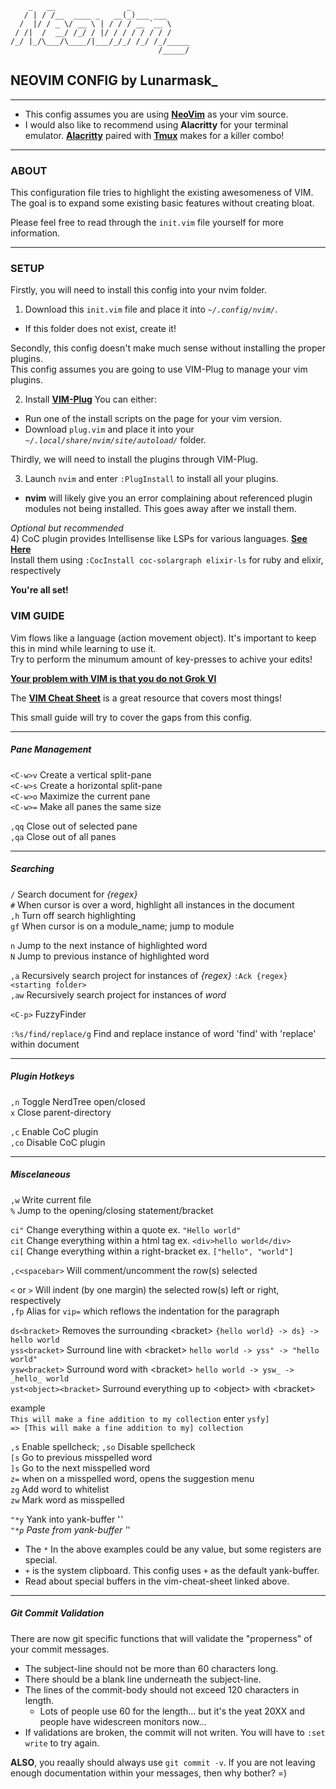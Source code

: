 ```
    _   __                _
   / | / /__  ____ _   __(_)___ ___
  /  |/ / _ \/ __ \ | / / / __ `__ \
 / /|  /  __/ /_/ / |/ / / / / / / /
/_/ |_/\___/\____/|___/_/_/ /_/ /_/_____
                                 /_____/
```
## NEOVIM CONFIG by Lunarmask_

---

* This config assumes you are using __[NeoVim](https://neovim.io/)__ as your vim source.  
* I would also like to recommend using __Alacritty__ for your terminal emulator.
__[Alacritty](https://github.com/alacritty/alacritty)__ paired
with __[Tmux](https://github.com/tmux/tmux)__ makes for a killer combo!


---------
### ABOUT

This configuration file tries to highlight the existing awesomeness of VIM.  
The goal is to expand some existing basic features without creating bloat.  

Please feel free to read through the `init.vim` file yourself for more information.  

---------
### SETUP

Firstly, you will need to install this config into your nvim folder.  

1) Download this `init.vim` file and place it into _`~/.config/nvim/`_.  
  * If this folder does not exist, create it!  

Secondly, this config doesn't make much sense without installing the proper plugins.  
This config assumes you are going to use VIM-Plug to manage your vim plugins.  

2) Install __[VIM-Plug](https://github.com/junegunn/vim-plug)__ You can either:  
  * Run one of the install scripts on the page for your vim version.  
  * Download `plug.vim` and place it into your _`~/.local/share/nvim/site/autoload/`_ folder.  

Thirdly, we will need to install the plugins through VIM-Plug.  

3) Launch `nvim` and enter `:PlugInstall` to install all your plugins.  
  * __nvim__ will likely give you an error complaining about referenced plugin modules
not being installed. This goes away after we install them.

_*Optional but recommended*_  
4) CoC plugin provides Intellisense like LSPs for various languages.  __[See Here](https://github.com/neoclide/coc.nvim/wiki/Language-servers)__  
  Install them using `:CocInstall coc-solargraph elixir-ls` for ruby and elixir, respectively

__You're all set!__

### VIM GUIDE

Vim flows like a language (action movement object). It's important to keep this in
mind while learning to use it.  
Try to perform the minumum amount of key-presses to achive your edits!  

__[Your problem with VIM is that you do not Grok VI](https://stackoverflow.com/questions/1218390/what-is-your-most-productive-shortcut-with-vim#1220118)__

The __[VIM Cheat Sheet](https://vim.rtorr.com/)__ is a great resource that covers most things!

This small guide will try to cover the gaps from this config.

---------------------
##### Pane Management

`<C-w>v` Create a vertical split-pane  
`<C-w>s` Create a horizontal split-pane  
`<C-w>o` Maximize the current pane  
`<C-w>=` Make all panes the same size  

`,qq`   Close out of selected pane  
`,qa`   Close out of all panes  


---------------
##### Searching

`/`     Search document for _{regex}_  
`#`     When cursor is over a word, highlight all instances in the document  
`,h`    Turn off search highlighting  
`gf`    When cursor is on a module_name; jump to module  

`n`     Jump to the next instance of highlighted word  
`N`     Jump to previous instance of highlighted word  

`,a`    Recursively search project for instances of _{regex}_ `:Ack {regex} <starting folder>`  
`,aw`   Recursively search project for instances of _word_  

`<C-p>` FuzzyFinder  

`:%s/find/replace/g` Find and replace instance of word 'find' with 'replace' within document  


---------------
##### Plugin Hotkeys

`,n` Toggle NerdTree open/closed  
`x`  Close parent-directory  

`,c` Enable CoC plugin  
`,co` Disable CoC plugin  


------------------
##### Miscelaneous

`,w`  Write current file  
`%`   Jump to the opening/closing statement/bracket  

`ci"` Change everything within a quote ex. `"Hello world"`  
`cit` Change everything within a html tag ex. `<div>hello world</div>`  
`ci[` Change everything within a right-bracket ex. `["hello", "world"]`  

`,c<spacebar>` Will comment/uncomment the row(s) selected  

`<` or `>` Will indent (by one margin) the selected row(s) left or right, respectively  
`,fp` Alias for `vip=` which reflows the indentation for the paragraph  

`ds<bracket>`  Removes the surrounding \<bracket\> `{hello world} -> ds} -> hello world`  
`yss<bracket>` Surround line with \<bracket\> `hello world -> yss" -> "hello world"`  
`ysw<bracket>` Surround word with \<bracket\> `hello world -> ysw_ -> _hello_ world`  
`yst<object><bracket>` Surround everything up to \<object\> with \<bracket\>  

example  
`This will make a fine addition to my collection` enter `ysfy]`  
`=> [This will make a fine addition to my] collection`  

`,s` Enable spellcheck; `,so` Disable spellcheck  
`[s` Go to previous misspelled word  
`]s` Go to the next misspelled word  
`z=` when on a misspelled word, opens the suggestion menu  
`zg` Add word to whitelist  
`zw` Mark word as misspelled  

`"*y` Yank into yank-buffer '*'  
`"*p` Paste from yank-buffer '*'  
* The `*` In the above examples could be any value, but some registers are special.  
* `+` is the system clipboard. This config uses `+` as the default yank-buffer.  
* Read about special buffers in the vim-cheat-sheet linked above.  


------------------
##### Git Commit Validation

There are now git specific functions that will validate the "properness" of your commit messages.  
- The subject-line should not be more than 60 characters long.  
- There should be a blank line underneath the subject-line.  
- The lines of the commit-body should not exceed 120 characters in length.  
  * Lots of people use 60 for the length... but it's the yeat 20XX and people have widescreen monitors now...  
- If validations are broken, the commit will not writen. You will have to `:set write` to try again.  

__ALSO__, you reaally should always use `git commit -v`.
If you are not leaving enough documentation within your messages, then why bother? =)  
